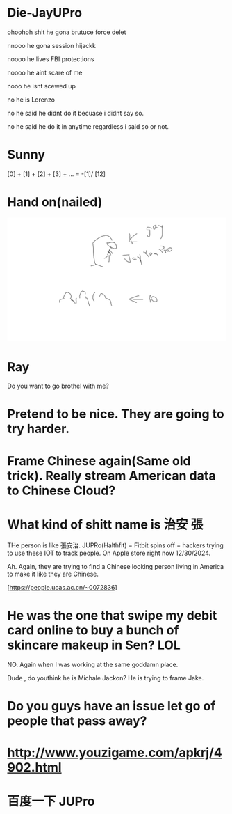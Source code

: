 # Die-JayUPro

ohoohoh shit he gona brutuce force delet 

nnooo he gona session hijackk

noooo he lives FBI protections

noooo he aint scare of me

nooo he isnt scewed up

no he is Lorenzo 

no he said he didnt do it becuase i didnt say so.

no he said he do it in anytime regardless i said so or not.


# Sunny

[0] + [1] + [2] + [3] + ... = -[1]/ [12] 

# Hand on(nailed)

![Libra](HangOnThere.png)

# Ray

Do you want to go brothel with me?


# Pretend to be nice. They are going to try harder.

# Frame Chinese again(Same old trick). Really stream American data to Chinese Cloud?

# What kind of shitt name is 治安 張

THe person is like 張安治. JUPRo(Halthfit) = Fitbit spins off = hackers trying to use these IOT to track people. On Apple store right now 12/30/2024. 

Ah. Again, they are trying to find a Chinese looking person living in America to make it like they are Chinese.


[https://people.ucas.ac.cn/~0072836]

# He was the one that swipe my debit card online to buy a bunch of skincare makeup in Sen? LOL 
NO. Again when I was working at the same goddamn place.

Dude , do youthink he is Michale Jackon? He is trying to frame Jake.

# Do you guys have an issue let go of people that pass away?

# http://www.youzigame.com/apkrj/4902.html

# 百度一下 JUPro
